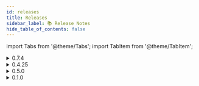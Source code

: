 ```yaml
---
id: releases
title: Releases
sidebar_label: 📚 Release Notes
hide_table_of_contents: false
---
```


import Tabs from '@theme/Tabs';
import TabItem from '@theme/TabItem';

<Tabs>
  <TabItem value="sdk" label="SDK" default>
    <details>
      <summary>0.7.4</summary>
      <p>
        <h3>🌟 Added</h3>
        <ul>
          <li>[Feature] Polygon Mainnet Support.</li>
          <li>[Feature] Mint NFT.</li>
          <li>[Feature] Project based NFT Explore.</li>
        </ul>
        <h3>🗑️ Removed</h3>
        <ul>
          <li>[Feature] Custodial NFT Minting.</li>
        </ul>
      </p>
    </details>
    <details>
      <summary>0.4.25</summary>
      <p>
        <h3>🌟 Added</h3>
        <ul>
          <li>[Feature] Allocate pre-minted NFTs to users by email or twitter handle.</li>
          <li>[Feature] Custodial NFT Minting.</li>
          <li>[Feature] Token Gating Access Check.</li>
          <li>[Feature] DripVerse uptime check.</li>
        </ul>
      </p>
    </details>
  </TabItem>

  <TabItem value="platform" label="Platform">
    <details>
      <summary>0.5.0</summary>
      <p>
        <h3>🌟 Added</h3>
        <ul>
          <li>[Feature] Polygon Mumbai Testnet and Mainnet Support.</li>
          <li>[Feature] Create DripVerse Protocol Account.</li>
          <li>[Feature] Metamask Browser Wallet Support.</li>
          <li>[Feature] Unstoppable Domains Support.</li>
          <li>[Feature] NFT Mint.</li>
          <li>[Feature] NFT Transfer.</li>
          <li>[Feature] NFT Add Utility.</li>
          <li>[Feature] NFT Configure Project Key.</li>
          <li>[Feature] Verify your Twitter Account.</li>
          <li>[Feature] Claim NFT minted allocated to your account via address or twitter handle.</li>
        </ul>
      </p>
    </details>
  </TabItem>

  <TabItem value="cli" label="CLI">
    <details>
      <summary>0.1.0</summary>
      <p>
        <h3>🌟 Added</h3>
        <ul>
          <li>[Feature] NFT Mint for single asset.</li>
          <li>[Feature] NFT Mint for entire directory.</li>
        </ul>
      </p>
    </details>
  </TabItem>
</Tabs>
